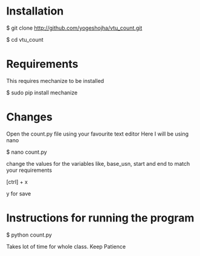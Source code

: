# Installation

$ git clone http://github.com/yogeshojha/vtu_count.git

$ cd vtu_count

# Requirements

This requires mechanize to be installed

$ sudo pip install mechanize

# Changes
Open the count.py file using your favourite text editor
Here I will be using nano

$ nano count.py

change the values for the variables like, base_usn, start and end to match your requirements

[ctrl] + x

y for save

# Instructions for running the program

$ python count.py

Takes lot of time for whole class. Keep Patience
